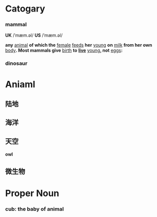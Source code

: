 





# Catogary



### mammal

**UK** /ˈmæm.əl/ **US** /ˈmæm.əl/

**any** [animal](https://dictionary.cambridge.org/zhs/词典/英语/animal) **of which the** [female](https://dictionary.cambridge.org/zhs/词典/英语/female) [feeds](https://dictionary.cambridge.org/zhs/词典/英语/feed) **her** [young](https://dictionary.cambridge.org/zhs/词典/英语/young) **on** [milk](https://dictionary.cambridge.org/zhs/词典/英语/milk) **from her own** [body](https://dictionary.cambridge.org/zhs/词典/英语/body)**. Most mammals give** [birth](https://dictionary.cambridge.org/zhs/词典/英语/birth) **to** **[live](https://dictionary.cambridge.org/zhs/词典/英语/live)** [young](https://dictionary.cambridge.org/zhs/词典/英语/young)**, not** [eggs](https://dictionary.cambridge.org/zhs/词典/英语/egg)**:**



### dinosaur







# Aniaml





## 陆地







## 海洋









## 天空

#### owl   

















## 微生物







# Proper Noun



### **cub:    the baby of   animal**

































